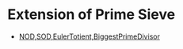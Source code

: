 # Extension of Prime Sieve
  - [NOD,SOD,EulerTotient,BiggestPrimeDivisor](https://codeforces.com/blog/entry/22229)
